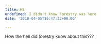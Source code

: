 ```yaml
---
title: Hi
undefined: I didn't know Forestry was here
date: '2018-04-05T16:47:32+00:00'

---
```

How the hell did forestry know about this???